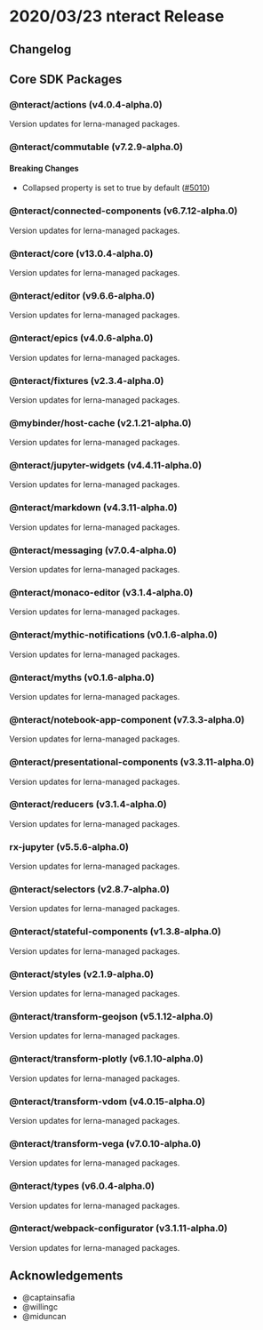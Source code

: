 # 2020/03/23 nteract Release

## Changelog

## Core SDK Packages

### @nteract/actions (v4.0.4-alpha.0)

Version updates for lerna-managed packages.

### @nteract/commutable (v7.2.9-alpha.0)

#### Breaking Changes

- Collapsed property is set to true by default ([#5010](https://github.com/nteract/nteract/pull/5010))

### @nteract/connected-components (v6.7.12-alpha.0)

Version updates for lerna-managed packages.

### @nteract/core (v13.0.4-alpha.0)

Version updates for lerna-managed packages.

### @nteract/editor (v9.6.6-alpha.0)

Version updates for lerna-managed packages.

### @nteract/epics (v4.0.6-alpha.0)

Version updates for lerna-managed packages.

### @nteract/fixtures (v2.3.4-alpha.0)

Version updates for lerna-managed packages.

### @mybinder/host-cache (v2.1.21-alpha.0)

Version updates for lerna-managed packages.

### @nteract/jupyter-widgets (v4.4.11-alpha.0)

Version updates for lerna-managed packages.

### @nteract/markdown (v4.3.11-alpha.0)

Version updates for lerna-managed packages.

### @nteract/messaging (v7.0.4-alpha.0)

Version updates for lerna-managed packages.

### @nteract/monaco-editor (v3.1.4-alpha.0)

Version updates for lerna-managed packages.

### @nteract/mythic-notifications (v0.1.6-alpha.0)

Version updates for lerna-managed packages.

### @nteract/myths (v0.1.6-alpha.0)

Version updates for lerna-managed packages.

### @nteract/notebook-app-component (v7.3.3-alpha.0)

Version updates for lerna-managed packages.

### @nteract/presentational-components (v3.3.11-alpha.0)

Version updates for lerna-managed packages.

### @nteract/reducers (v3.1.4-alpha.0)

Version updates for lerna-managed packages.

### rx-jupyter (v5.5.6-alpha.0)

Version updates for lerna-managed packages.

### @nteract/selectors (v2.8.7-alpha.0)

Version updates for lerna-managed packages.

### @nteract/stateful-components (v1.3.8-alpha.0)

Version updates for lerna-managed packages.

### @nteract/styles (v2.1.9-alpha.0)

Version updates for lerna-managed packages.

### @nteract/transform-geojson (v5.1.12-alpha.0)

Version updates for lerna-managed packages.

### @nteract/transform-plotly (v6.1.10-alpha.0)

Version updates for lerna-managed packages.

### @nteract/transform-vdom (v4.0.15-alpha.0)

Version updates for lerna-managed packages.

### @nteract/transform-vega (v7.0.10-alpha.0)

Version updates for lerna-managed packages.

### @nteract/types (v6.0.4-alpha.0)

Version updates for lerna-managed packages.

### @nteract/webpack-configurator (v3.1.11-alpha.0)

Version updates for lerna-managed packages.

## Acknowledgements

- @captainsafia
- @willingc
- @miduncan
